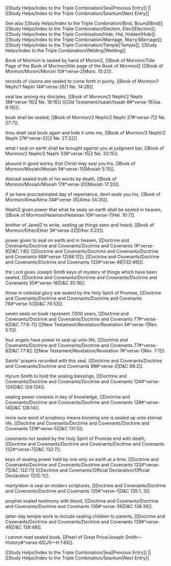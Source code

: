 [[Study Helps/Index to the Triple Combination/Sea|Previous Entry]]  ||  [[Study Helps/Index to the Triple Combination/Seantum|Next Entry]]

 See also [[Study Helps/Index to the Triple Combination/Bind, Bound|Bind]]; [[Study Helps/Index to the Triple Combination/Election, Elect|Election]]; [[Study Helps/Index to the Triple Combination/Hide, Hid, Hidden|Hide]]; [[Study Helps/Index to the Triple Combination/Marriage, Marry|Marriage]]; [[Study Helps/Index to the Triple Combination/Temple|Temple]]; [[Study Helps/Index to the Triple Combination/Welding|Welding]]

 Book of Mormon is sealed by hand of Moroni2, [[Book of Mormon/Title Page of the Book of Mormon|title page of the Book of Mormon]] ([[Book of Mormon/Moroni/Moroni 10#^verse-2|Moro. 10:2]]).

 records of visions are sealed to come forth in purity, [[Book of Mormon/1 Nephi/1 Nephi 14#^verse-26|1 Ne. 14:26]].

 seal law among my disciples, [[Book of Mormon/2 Nephi/2 Nephi 18#^verse-16|2 Ne. 18:16]] ([[Old Testament/Isaiah/Isaiah 8#^verse-16|Isa. 8:16]]).

 book shall be sealed, [[Book of Mormon/2 Nephi/2 Nephi 27#^verse-7|2 Ne. 27:7]].

 thou shalt seal book again and hide it unto me, [[Book of Mormon/2 Nephi/2 Nephi 27#^verse-22|2 Ne. 27:22]].

 what I seal on earth shall be brought against you at judgment bar, [[Book of Mormon/2 Nephi/2 Nephi 33#^verse-15|2 Ne. 33:15]].

 abound in good works, that Christ may seal you his, [[Book of Mormon/Mosiah/Mosiah 5#^verse-15|Mosiah 5:15]].

 Abinadi sealed truth of his words by death, [[Book of Mormon/Mosiah/Mosiah 17#^verse-20|Mosiah 17:20]].

 if ye have procrastinated day of repentance, devil seals you his, [[Book of Mormon/Alma/Alma 34#^verse-35|Alma 34:35]].

 Nephi2 given power that what he seals on earth shall be sealed in heaven, [[Book of Mormon/Helaman/Helaman 10#^verse-7|Hel. 10:7]].

 brother of Jared2 to write, sealing up things seen and heard, [[Book of Mormon/Ether/Ether 3#^verse-22|Ether 3:22]].

 power given to seal on earth and in heaven, [[Doctrine and Covenants/Doctrine and Covenants/Doctrine and Covenants 1#^verse-8|D&C 1:8]] ([[Doctrine and Covenants/Doctrine and Covenants/Doctrine and Covenants 68#^verse-12|68:12]]; [[Doctrine and Covenants/Doctrine and Covenants/Doctrine and Covenants 132#^verse-46|132:46]]).

 the Lord gives Joseph Smith keys of mystery of things which have been sealed, [[Doctrine and Covenants/Doctrine and Covenants/Doctrine and Covenants 35#^verse-18|D&C 35:18]].

 those in celestial glory are sealed by the Holy Spirit of Promise, [[Doctrine and Covenants/Doctrine and Covenants/Doctrine and Covenants 76#^verse-53|D&C 76:53]].

 seven seals on book represent 7,000 years, [[Doctrine and Covenants/Doctrine and Covenants/Doctrine and Covenants 77#^verse-6|D&C 77:6-7]] ([[New Testament/Revelation/Revelation 5#^verse-1|Rev. 5:1]]).

 four angels have power to seal up unto life, [[Doctrine and Covenants/Doctrine and Covenants/Doctrine and Covenants 77#^verse-8|D&C 77:8]] ([[New Testament/Revelation/Revelation 7#^verse-1|Rev. 7:1]]).

 Saints' prayers recorded with this seal, [[Doctrine and Covenants/Doctrine and Covenants/Doctrine and Covenants 98#^verse-2|D&C 98:2]].

 Hyrum Smith to hold the sealing blessings, [[Doctrine and Covenants/Doctrine and Covenants/Doctrine and Covenants 124#^verse-124|D&C 124:124]].

 sealing power consists in key of knowledge, [[Doctrine and Covenants/Doctrine and Covenants/Doctrine and Covenants 128#^verse-14|D&C 128:14]].

 more sure word of prophecy means knowing one is sealed up unto eternal life, [[Doctrine and Covenants/Doctrine and Covenants/Doctrine and Covenants 131#^verse-5|D&C 131:5]].

 covenants not sealed by the Holy Spirit of Promise end with death, [[Doctrine and Covenants/Doctrine and Covenants/Doctrine and Covenants 132#^verse-7|D&C 132:7]].

 keys of sealing power held by one only on earth at a time, [[Doctrine and Covenants/Doctrine and Covenants/Doctrine and Covenants 132#^verse-7|D&C 132:7]] ([[Doctrine and Covenants/Official Declaration/Official Declaration 1|OD 1]]).

 martyrdom is seal on modern scriptures, [[Doctrine and Covenants/Doctrine and Covenants/Doctrine and Covenants 135#^verse-1|D&C 135:1, 3]].

 prophet sealed testimony with blood, [[Doctrine and Covenants/Doctrine and Covenants/Doctrine and Covenants 136#^verse-39|D&C 136:39]].

 latter-day temple work to include sealing children to parents, [[Doctrine and Covenants/Doctrine and Covenants/Doctrine and Covenants 138#^verse-48|D&C 138:48]].

 I cannot read sealed book, [[Pearl of Great Price/Joseph Smith—History#^verse-65|JS—H 1:65]].

[[Study Helps/Index to the Triple Combination/Sea|Previous Entry]]  ||  [[Study Helps/Index to the Triple Combination/Seantum|Next Entry]]